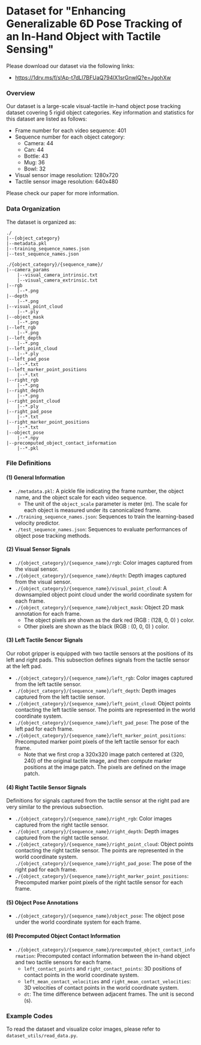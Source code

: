 # Dataset for "Enhancing Generalizable 6D Pose Tracking of an In-Hand Object with Tactile Sensing"

Please download our dataset via the following links:

* https://1drv.ms/f/s!Ap-t7dLl7BFUaQ794lX1srGnwlQ?e=JgohXw

### Overview

Our dataset is a large-scale visual-tactile in-hand object pose tracking dataset covering 5 rigid object categories. Key information and statistics for this dataset are listed as follows:

* Frame number for each video sequence: 401
* Sequence number for each object category:
    + Camera: 44
    + Can: 44
    + Bottle: 43
    + Mug: 36
    + Bowl: 32
* Visual sensor image resolution: 1280x720
* Tactile sensor image resolution: 640x480

Please check our paper for more information.

### Data Organization

The dataset is organized as:

```
./
|--{object_category}
|--metadata.pkl
|--training_sequence_names.json
|--test_sequence_names.json

./{object_category}/{sequence_name}/
|--camera_params
    |--visual_camera_intrinsic.txt
    |--visual_camera_extrinsic.txt
|--rgb
    |--*.png
|--depth
    |--*.png
|--visual_point_cloud
    |--*.ply
|--object_mask
    |--*.png
|--left_rgb
    |--*.png
|--left_depth
    |--*.png
|--left_point_cloud
	|--*.ply
|--left_pad_pose
    |--*.txt
|--left_marker_point_positions
    |--*.txt
|--right_rgb
    |--*.png
|--right_depth
    |--*.png
|--right_point_cloud
	|--*.ply
|--right_pad_pose
    |--*.txt
|--right_marker_point_positions
    |--*.txt
|--object_pose
    |--*.npy
|--precomputed_object_contact_information
    |--*.pkl
```

### File Definitions

#### (1) General Information

* ```./metadata.pkl```: A pickle file indicating the frame number, the object name, and the object scale for each video sequence.
    + The unit of the ```object_scale``` parameter is meter (m). The scale for each object is measured under its canonicalized frame.
* ```./training_sequence_names.json```: Sequences to train the learning-based velocity predictor.
* ```./test_sequence_names.json```: Sequences to evaluate performances of object pose tracking methods.

#### (2) Visual Sensor Signals

* ```./{object_category}/{sequence_name}/rgb```: Color images captured from the visual sensor.
* ```./{object_category}/{sequence_name}/depth```: Depth images captured from the visual sensor.
* ```./{object_category}/{sequence_name}/visual_point_cloud```: A downsampled object point cloud under the world coordinate system for each frame.
* ```./{object_category}/{sequence_name}/object_mask```: Object 2D mask annotation for each frame.
    + The object pixels are shown as the dark red (RGB : (128, 0, 0) ) color.
    + Other pixels are shown as the black (RGB : (0, 0, 0) ) color.

#### (3) Left Tactile Sencor Signals

Our robot gripper is equipped with two tactile sensors at the positions of its left and right pads. This subsection defines signals from the tactile sensor at the left pad.

* ```./{object_category}/{sequence_name}/left_rgb```: Color images captured from the left tactile sensor.
* ```./{object_category}/{sequence_name}/left_depth```: Depth images captured from the left tactile sensor.
* ```./{object_category}/{sequence_name}/left_point_cloud```: Object points contacting the left tactile sensor. The points are represented in the world coordinate system.
* ```./{object_category}/{sequence_name}/left_pad_pose```: The pose of the left pad for each frame.
* ```./{object_category}/{sequence_name}/left_marker_point_positions```: Precomputed marker point pixels of the left tactile sensor for each frame.
    + Note that we first crop a 320x320 image patch centered at (320, 240) of the original tactile image, and then compute marker positions at the image patch. The pixels are defined on the image patch.

#### (4) Right Tactile Sensor Signals

Definitions for signals captured from the tactile sensor at the right pad are very similar to the previous subsection.

* ```./{object_category}/{sequence_name}/right_rgb```: Color images captured from the right tactile sensor.
* ```./{object_category}/{sequence_name}/right_depth```: Depth images captured from the right tactile sensor.
* ```./{object_category}/{sequence_name}/right_point_cloud```: Object points contacting the right tactile sensor. The points are represented in the world coordinate system. ```./{object_category}/{sequence_name}/right_pad_pose```: The pose of the right pad for each frame.
* ```./{object_category}/{sequence_name}/right_marker_point_positions```: Precomputed marker point pixels of the right tactile sensor for each frame.

#### (5) Object Pose Annotations

* ```./{object_category}/{sequence_name}/object_pose```: The object pose under the world coordinate system for each frame.

#### (6) Precomputed Object Contact Information

* ```./{object_category}/{sequence_name}/precomputed_object_contact_information```: Precomputed contact information between the in-hand object and two tactile sensors for each frame.
    + ```left_contact_points``` and ```right_contact_points```: 3D positions of contact points in the world coordinate system.
    + ```left_mean_contact_velocities``` and ```right_mean_contact_velocities```: 3D velocities of contact points in the world coordinate system.
    + ```dt```: The time difference between adjacent frames. The unit is second (s).

### Example Codes

To read the dataset and visualize color images, please refer to ```dataset_utils/read_data.py```.
